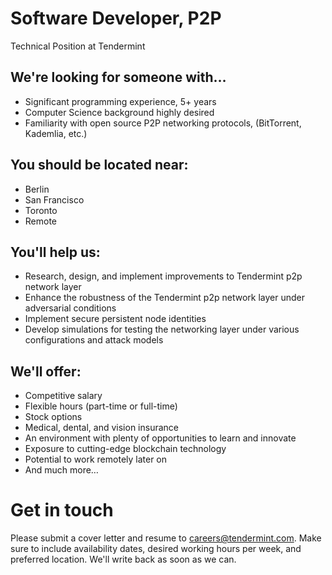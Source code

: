 # Software Developer, P2P
Technical Position at Tendermint

## We're looking for someone with…
* Significant programming experience, 5+ years
* Computer Science background highly desired
* Familiarity with open source P2P networking protocols, (BitTorrent, Kademlia, etc.)

## You should be located near:
* Berlin
* San Francisco
* Toronto
* Remote

## You'll help us:
* Research, design, and implement improvements to Tendermint p2p network layer
* Enhance the robustness of the Tendermint p2p network layer under adversarial conditions
* Implement secure persistent node identities
* Develop simulations for testing the networking layer under various configurations and attack models

## We'll offer:
* Competitive salary
* Flexible hours (part-time or full-time)
* Stock options
* Medical, dental, and vision insurance
* An environment with plenty of opportunities to learn and innovate
* Exposure to cutting-edge blockchain technology
* Potential to work remotely later on
* And much more…

# Get in touch
Please submit a cover letter and resume to careers@tendermint.com. Make sure to include availability dates, desired working hours per week, and preferred location. We'll write back as soon as we can.
